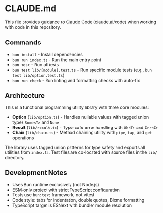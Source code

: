 # CLAUDE.md

This file provides guidance to Claude Code (claude.ai/code) when working with code in this repository.

## Commands

- `bun install` - Install dependencies
- `bun run index.ts` - Run the main entry point  
- `bun test` - Run all tests
- `bun test lib/[module].test.ts` - Run specific module tests (e.g., `bun test lib/option.test.ts`)
- `bun run check` - Run linting and formatting checks with auto-fix

## Architecture

This is a functional programming utility library with three core modules:

- **Option** (`lib/option.ts`) - Handles nullable values with tagged union types `Some<T>` and `None`
- **Result** (`lib/result.ts`) - Type-safe error handling with `Ok<T>` and `Err<E>` 
- **Chain** (`lib/chain.ts`) - Method chaining utility with `pipe`, `tap`, and `get` operations

The library uses tagged union patterns for type safety and exports all utilities from `index.ts`. Test files are co-located with source files in the `lib/` directory.

## Development Notes

- Uses Bun runtime exclusively (not Node.js)
- ESM-only project with strict TypeScript configuration
- Tests use `bun:test` framework, not vitest
- Code style: tabs for indentation, double quotes, Biome formatting
- TypeScript target is ESNext with bundler module resolution